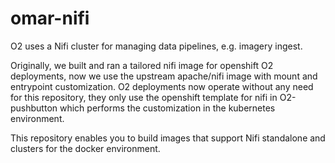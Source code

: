 # omar-nifi

O2 uses a Nifi cluster for managing data pipelines, e.g. imagery ingest.

Originally, we built and ran a tailored nifi image for openshift O2 deployments, now we use the upstream apache/nifi image with mount and entrypoint customization. O2 deployments now operate without any need for this repository, they only use the openshift template for nifi in O2-pushbutton which performs the customization in the kubernetes environment.

This repository enables you to build images that support Nifi standalone and clusters for the docker environment.

